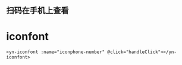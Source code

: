 <demo-mobile location="https://ui.dullar.xyz/earth/#/iconfont"></demo-mobile>
## 扫码在手机上查看
<cli-qrcode name="iconfont"></cli-qrcode>
# iconfont
```vue
<yn-iconfont :name="iconphone-number" @click="handleClick"></yn-iconfont>
```
<demo-iconfont></demo-iconfont>
